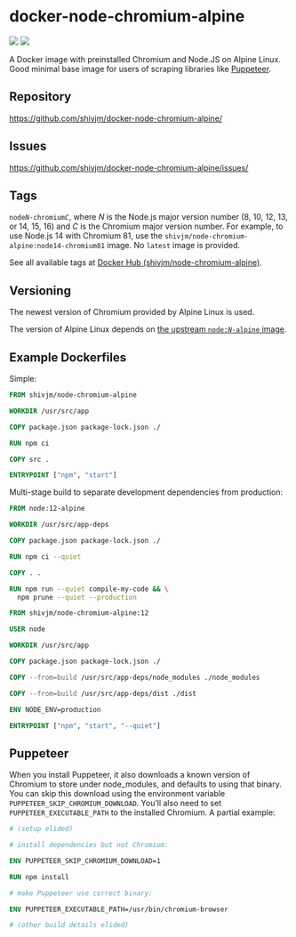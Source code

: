 # docker-node-chromium-alpine

![](https://img.shields.io/github/workflow/status/shivjm/docker-node-chromium-alpine/Build%20and%20publish%20to%20Docker%20Hub) ![](https://img.shields.io/docker/pulls/shivjm/node-chromium-alpine)

A Docker image with preinstalled Chromium and Node.JS on Alpine Linux.
Good minimal base image for users of scraping libraries like
[Puppeteer](https://github.com/GoogleChrome/puppeteer/).

## Repository

https://github.com/shivjm/docker-node-chromium-alpine/

## Issues

https://github.com/shivjm/docker-node-chromium-alpine/issues/

## Tags

<code>node<var>N</var>-chromium<var>C</var></code>, where <var>N</var> is the Node.js major version number (8, 10, 12, 13, or 14, 15, 16) and <var>C</var> is the Chromium major version number. For example, to use Node.js 14 with Chromium 81, use the `shivjm/node-chromium-alpine:node14-chromium81` image. No `latest` image is provided.

See all available tags at [Docker Hub (shivjm/node-chromium-alpine)](https://hub.docker.com/repository/docker/shivjm/node-chromium-alpine).

## Versioning

The newest version of Chromium provided by Alpine Linux is used.

The version of Alpine Linux depends on [the upstream <code>node:<var>N</var>-alpine</code> image](https://hub.docker.com/_/node?tab=tags&page=1&ordering=last_updated&name=alpine).

## Example Dockerfiles

Simple:

```Dockerfile
FROM shivjm/node-chromium-alpine

WORKDIR /usr/src/app

COPY package.json package-lock.json ./

RUN npm ci

COPY src .

ENTRYPOINT ["npm", "start"]
```

Multi-stage build to separate development dependencies from
production:

```Dockerfile
FROM node:12-alpine

WORKDIR /usr/src/app-deps

COPY package.json package-lock.json ./

RUN npm ci --quiet

COPY . .

RUN npm run --quiet compile-my-code && \
  npm prune --quiet --production

FROM shivjm/node-chromium-alpine:12

USER node

WORKDIR /usr/src/app

COPY package.json package-lock.json ./

COPY --from=build /usr/src/app-deps/node_modules ./node_modules

COPY --from=build /usr/src/app-deps/dist ./dist

ENV NODE_ENV=production

ENTRYPOINT ["npm", "start", "--quiet"]
```

## Puppeteer

When you install Puppeteer, it also downloads a known version of
Chromium to store under node_modules, and defaults to using that
binary. You can skip this download using the environment variable
`PUPPETEER_SKIP_CHROMIUM_DOWNLOAD`. You’ll also need to set
`PUPPETEER_EXECUTABLE_PATH` to the installed Chromium. A partial
example:

```Dockerfile
# (setup elided)

# install dependencies but not Chromium:

ENV PUPPETEER_SKIP_CHROMIUM_DOWNLOAD=1

RUN npm install

# make Puppeteer use correct binary:

ENV PUPPETEER_EXECUTABLE_PATH=/usr/bin/chromium-browser

# (other build details elided)
```
